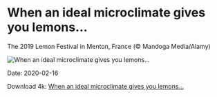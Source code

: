# When an ideal microclimate gives you lemons…

The 2019 Lemon Festival in Menton, France (© Mandoga Media/Alamy)

![When an ideal microclimate gives you lemons…](https://bing.com/th?id=OHR.LemonDragon_EN-US7455819536_UHD.jpg&rf=LaDigue_UHD.jpg&pid=hp&w=1024&h=576)

Date: 2020-02-16

Download 4k: [When an ideal microclimate gives you lemons…](https://bing.com/th?id=OHR.LemonDragon_EN-US7455819536_UHD.jpg&rf=LaDigue_UHD.jpg&pid=hp&w=3840&h=2160)

